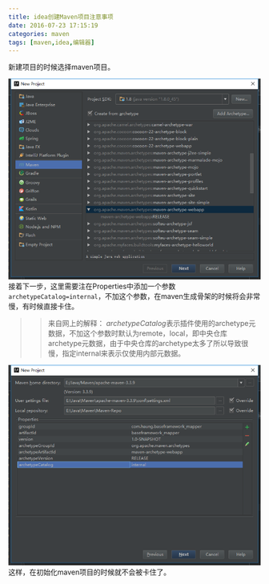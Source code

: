 ```yaml
---
title: idea创建Maven项目注意事项
date: 2016-07-23 17:15:19
categories: maven
tags: [maven,idea,编辑器]
---
```

新建项目的时候选择maven项目。
<!-- more -->
![](idea创建Maven项目注意事项/1.png)
接着下一步，这里需要注在Properties中添加一个参数`archetypeCatalog=internal`，不加这个参数，在maven生成骨架的时候将会非常慢，有时候直接卡住。
>>来自网上的解释：
>>*archetypeCatalog*表示插件使用的archetype元数据，不加这个参数时默认为remote，local，即中央仓库archetype元数据，由于中央仓库的archetype太多了所以导致很慢，指定internal来表示仅使用内部元数据。

![](idea创建Maven项目注意事项/2.png)
这样，在初始化maven项目的时候就不会被卡住了。
